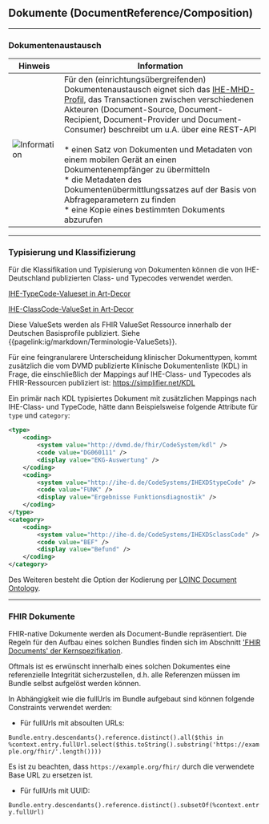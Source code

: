 ## Dokumente (DocumentReference/Composition)

----

### Dokumentenaustausch


| Hinweis | Information |
|---------|---------------------|
|![Information](https://wiki.hl7.de/images/thumb/Information_icon.svg/100px-Information_icon.svg.png)| Für den (einrichtungsübergreifenden) Dokumentenaustausch eignet sich das [IHE-MHD-Profil](https://wiki.ihe.net/index.php/Mobile_access_to_Health_Documents_(MHD)), das Transactionen zwischen verschiedenen Akteuren (Document-Source, Document-Recipient, Document-Provider und Document-Consumer) beschreibt um u.A. über eine REST-API </br></br>* einen Satz von Dokumenten und Metadaten von einem mobilen Gerät an einen Dokumentenempfänger zu übermitteln </br>* die Metadaten des Dokumentenübermittlungssatzes auf der Basis von Abfrageparametern zu finden </br>* eine Kopie eines bestimmten Dokuments abzurufen |

----

### Typisierung und Klassifizierung

Für die Klassifikation und Typisierung von Dokumenten können die von IHE-Deutschland publizierten Class- und Typecodes verwendet werden.

[IHE-TypeCode-Valueset in Art-Decor](https://art-decor.org/art-decor/decor-valuesets--ihede-?id=1.2.276.0.76.11.38&effectiveDate=2018-07-13T16:22:05&language=de-DE)

[IHE-ClassCode-ValueSet in Art-Decor](https://art-decor.org/art-decor/decor-valuesets--ihede-?id=1.2.276.0.76.11.32&effectiveDate=2018-07-13T13:23:15&language=de-DE)

Diese ValueSets werden als FHIR ValueSet Ressource innerhalb der Deutschen Basisprofile publiziert. Siehe {{pagelink:ig/markdown/Terminologie-ValueSets}}.

Für eine feingranularere Unterscheidung klinischer Dokumenttypen, kommt zusätzlich die vom DVMD publizierte Klinische Dokumentenliste (KDL) in Frage, die einschließlich der Mappings auf IHE-Class- und Typecodes als FHIR-Ressourcen publiziert ist:
https://simplifier.net/KDL

Ein primär nach KDL typisiertes Dokument mit zusätzlichen Mappings nach IHE-Class- und TypeCode, hätte dann Beispielsweise folgende Attribute für `type` und `category`:

```xml
<type>
	<coding>
		<system value="http://dvmd.de/fhir/CodeSystem/kdl" />
		<code value="DG060111" />
		<display value="EKG-Auswertung" />
	</coding>
	<coding>
		<system value="http://ihe-d.de/CodeSystems/IHEXDStypeCode" />
		<code value="FUNK" />
		<display value="Ergebnisse Funktionsdiagnostik" />
	</coding>
</type>
<category>
	<coding>
		<system value="http://ihe-d.de/CodeSystems/IHEXDSclassCode" />
		<code value="BEF" />
		<display value="Befund" />
	</coding>
</category>
```
Des Weiteren besteht die Option der Kodierung per [LOINC Document Ontology](https://loinc.org/document-ontology/).

----

### FHIR Dokumente

FHIR-native Dokumente werden als Document-Bundle repräsentiert. Die Regeln für den Aufbau eines solchen Bundles finden sich im Abschnitt ['FHIR Documents' der Kernspezifikation](https://www.hl7.org/fhir/r4/documents.html).

Oftmals ist es erwünscht innerhalb eines solchen Dokumentes eine referenzielle Integrität sicherzustellen, d.h. alle Referenzen müssen im Bundle selbst aufgelöst werden können.

In Abhängigkeit wie die fullUrls im Bundle aufgebaut sind können folgende Constraints verwendet werden:

- Für fullUrls mit absoulten URLs:

```Bundle.entry.descendants().reference.distinct().all($this in %context.entry.fullUrl.select($this.toString().substring('https://example.org/fhir/'.length())))```

Es ist zu beachten, dass ```https://example.org/fhir/``` durch die verwendete Base URL zu ersetzen ist.


- Für fullUrls mit UUID:

```Bundle.entry.descendants().reference.distinct().subsetOf(%context.entry.fullUrl)```



